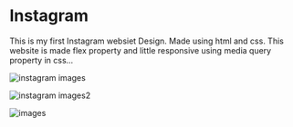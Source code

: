 # Instagram
This is my first Instagram websiet Design. Made using html and css. This website is made flex property and little responsive using media query property in css...

![instagram images](https://user-images.githubusercontent.com/90317197/151653805-1c02dd4c-a1a5-4281-90b2-423e96e1643d.JPG)

![instagram images2](https://user-images.githubusercontent.com/90317197/151653914-13484dfe-532a-43af-b671-af91ce77e8aa.JPG)


![images](https://user-images.githubusercontent.com/90317197/151926422-8e3bea1a-3a93-43e1-9a88-c67012074097.JPG)

